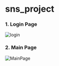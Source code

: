 # sns_project

### 1. Login Page

![login](https://github.com/csh29/sns_project/assets/86338199/624e2667-c2dc-4a73-8a2f-16c096094182)

### 2. Main Page

![MainPage](https://github.com/csh29/sns_project/assets/86338199/a1650eca-c97b-42bf-af0c-1e0800e384f4)
